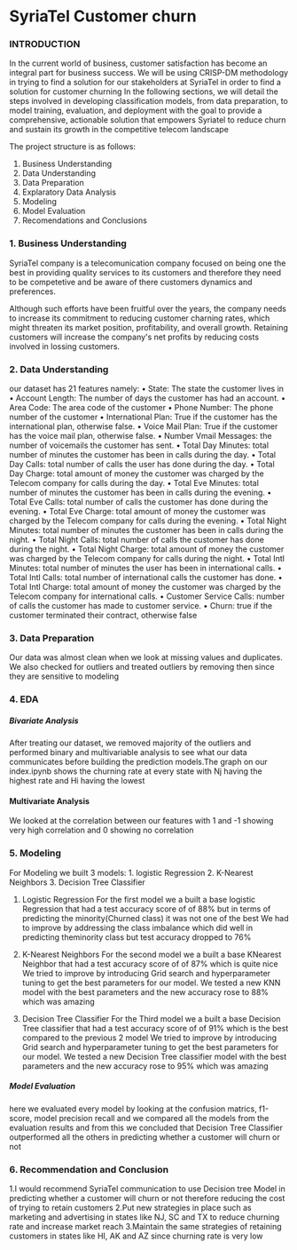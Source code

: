 # SyriaTel  Customer churn

### INTRODUCTION 
In the current world of business, customer satisfaction has become an integral part for business success. We will be using CRISP-DM methodology in trying to find a solution for our stakeholders at SyriaTel in order to find a solution for customer churning
In the following sections, we will detail the steps involved in developing classification models, from data preparation, to model training, evaluation, and deployment with the goal to provide a comprehensive, actionable solution that empowers Syriatel to reduce churn and sustain its growth in the competitive telecom landscape

The project structure is as follows:
1. Business Understanding
2. Data Understanding
3. Data Preparation
4. Explaratory Data Analysis
5. Modeling 
6. Model Evaluation
7. Recomendations and Conclusions

### 1. Business Understanding
SyriaTel company is a telecomunication company focused on being one the best in providing quality services to its customers and therefore they need to be competetive and be aware of there customers dynamics and preferences. 

Although such efforts have been fruitful over the years, the company needs to increase its commitment to reducing customer charning rates, which might threaten its market position, profitability, and overall growth. Retaining customers will increase the company's net profits by reducing costs involved in lossing customers.

### 2. Data Understanding
our dataset has 21 features namely:
• State: The state the customer lives in
• Account Length: The number of days the customer has had an account.
• Area Code: The area code of the customer
• Phone Number: The phone number of the customer
• International Plan: True if the customer has the international plan, otherwise false.
• Voice Mail Plan: True if the customer has the voice mail plan, otherwise false.
• Number Vmail Messages: the number of voicemails the customer has sent.
• Total Day Minutes: total number of minutes the customer has been in calls during the day.
• Total Day Calls: total number of calls the user has done during the day.
• Total Day Charge: total amount of money the customer was charged by the Telecom company for calls during the day.
• Total Eve Minutes: total number of minutes the customer has been in calls during the evening.
• Total Eve Calls: total number of calls the customer has done during the evening.
• Total Eve Charge: total amount of money the customer was charged by the Telecom company for calls during the evening.
• Total Night Minutes: total number of minutes the customer has been in calls during the night.
• Total Night Calls: total number of calls the customer has done during the night.
• Total Night Charge: total amount of money the customer was charged by the Telecom company for calls during the night.
• Total Intl Minutes: total number of minutes the user has been in international calls.
• Total Intl Calls: total number of international calls the customer has done.
• Total Intl Charge: total amount of money the customer was charged by the Telecom company for international calls.
• Customer Service Calls: number of calls the customer has made to customer service.
• Churn: true if the customer terminated their contract, otherwise false

### 3. Data Preparation
Our data was almost clean when we look at missing values and duplicates. We also checked for outliers and treated outliers by removing then since they are sensitive to modeling

### 4. EDA
##### Bivariate Analysis
After treating our dataset, we removed majority of the outliers and performed binary and multivariable analysis to see what our data communicates before building the prediction models.The graph on our index.ipynb shows the churning rate at every state with Nj having the highest rate and Hi having the lowest

#### Multivariate Analysis
We looked at the correlation between our features with 1 and -1 showing very high correlation and 0 showing no correlation

### 5. Modeling
For Modeling we built 3 models:
                  1. logistic Regression
                  2. K-Nearest Neighbors
                  3. Decision Tree Classifier
1. Logistic Regression
For the first model we a built a base logistic Regression that had a test accuracy score of of 88% but in terms of predicting the minority(Churned class) it was not one of the best
We had to improve by addressing the class imbalance which did well in predicting theminority class but test accuracy dropped to 76%

2. K-Nearest Neighbors
For the second model we a built a base KNearest Neighbor that had a test accuracy score of of 87% which is quite nice
We tried to improve by introducing Grid search and hyperparameter tuning to get the best parameters for our model. We tested a new KNN model with the best parameters and the new accuracy rose to 88% which was amazing

3. Decision Tree Classifier
For the Third model we a built a base Decision Tree classifier that had a test accuracy score of of 91% which is the best compared to the previous 2 model
We tried to improve by introducing Grid search and hyperparameter tuning to get the best parameters for our model. We tested a new Decision Tree classifier model with the best parameters and the new accuracy rose to 95% which was amazing

##### Model Evaluation 
here we evaluated every model by looking at the confusion matrics, f1-score, model precision recall and we compared all the models from the evaluation results and from this we concluded that Decision Tree Classifier outperformed all the others in predicting whether a customer will churn or not 

### 6. Recommendation and Conclusion
1.I would recommend SyriaTel communication to use Decision tree Model in predicting whether a customer will churn or not therefore reducing the cost of trying to retain customers
2.Put new strategies in place such as marketing and advertising in states like NJ, SC and TX to reduce churning rate and increase market
reach
3.Maintain the same strategies of retaining customers in states like HI, AK and AZ since churning rate is very low